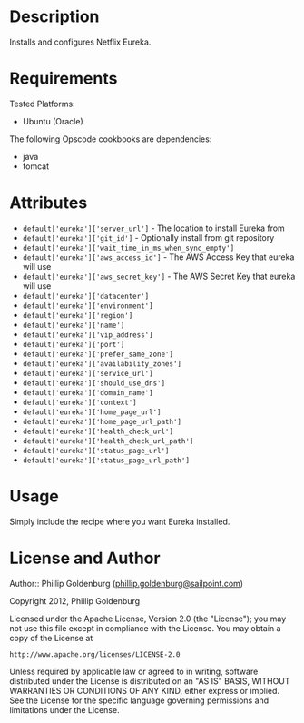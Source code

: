 Description
===========

Installs and configures Netflix Eureka.

Requirements
============

Tested Platforms:

* Ubuntu (Oracle)

The following Opscode cookbooks are dependencies:

* java
* tomcat

Attributes
==========

* `default['eureka']['server_url']` - The location to install Eureka from
* `default['eureka']['git_id']` - Optionally install from git repository
* `default['eureka']['wait_time_in_ms_when_sync_empty']`
* `default['eureka']['aws_access_id']` - The AWS Access Key that eureka will use
* `default['eureka']['aws_secret_key']` - The AWS Secret Key that eureka will use
* `default['eureka']['datacenter']`
* `default['eureka']['environment']`
* `default['eureka']['region']`
* `default['eureka']['name']`
* `default['eureka']['vip_address']`
* `default['eureka']['port']`
* `default['eureka']['prefer_same_zone']`
* `default['eureka']['availability_zones']`
* `default['eureka']['service_url']`
* `default['eureka']['should_use_dns']`
* `default['eureka']['domain_name']`
* `default['eureka']['context']`
* `default['eureka']['home_page_url']`
* `default['eureka']['home_page_url_path']`
* `default['eureka']['health_check_url']`
* `default['eureka']['health_check_url_path']`
* `default['eureka']['status_page_url']`
* `default['eureka']['status_page_url_path']`

Usage
=====

Simply include the recipe where you want Eureka installed.

License and Author
==================

Author:: Phillip Goldenburg (<phillip.goldenburg@sailpoint.com>)

Copyright 2012, Phillip Goldenburg

Licensed under the Apache License, Version 2.0 (the "License");
you may not use this file except in compliance with the License.
You may obtain a copy of the License at

    http://www.apache.org/licenses/LICENSE-2.0

Unless required by applicable law or agreed to in writing, software
distributed under the License is distributed on an "AS IS" BASIS,
WITHOUT WARRANTIES OR CONDITIONS OF ANY KIND, either express or implied.
See the License for the specific language governing permissions and
limitations under the License.
